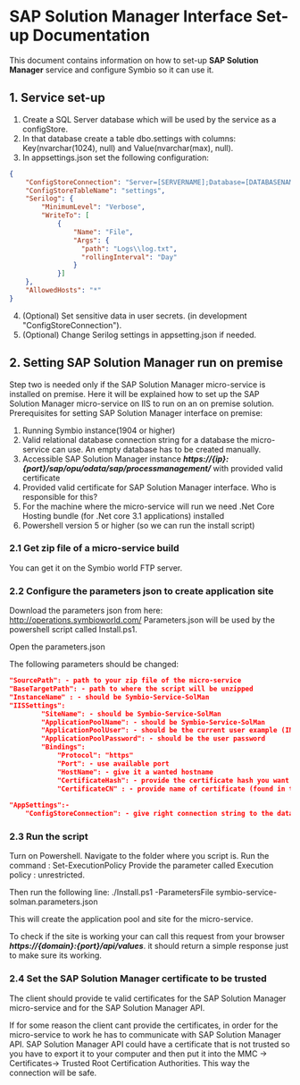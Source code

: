 

# SAP Solution Manager Interface Set-up Documentation

This document contains information on how to set-up **SAP Solution Manager** service and configure Symbio so it can use it.

## 1. Service set-up   


1. Create a SQL Server database which will be used by the service as a configStore.
2. In that database create a table dbo.settings with columns: Key(nvarchar(1024), null) and Value(nvarchar(max), null).
3. In appsettings.json set the following configuration:
```json
{
    "ConfigStoreConnection": "Server=[SERVERNAME];Database=[DATABASENAME];Trusted_Connection=True;",
    "ConfigStoreTableName": "settings",
    "Serilog": {
        "MinimumLevel": "Verbose",
        "WriteTo": [
            {
                "Name": "File",
                "Args": {
                  "path": "Logs\\log.txt",
                  "rollingInterval": "Day"
                }
            }]
    },
    "AllowedHosts": "*"
}
```
4. (Optional) Set sensitive data in user secrets. (in development "ConfigStoreConnection").
5. (Optional) Change Serilog settings in appsetting.json if needed.


## 2. Setting SAP Solution Manager run on premise 
Step two is needed only if the SAP Solution Manager micro-service is installed on premise.
Here it will be explained how to set up the SAP Solution Manager micro-service on IIS to run on an on premise solution.
Prerequisites for setting SAP Solution Manager interface on premise:

1. Running Symbio instance(1904 or higher)
2. Valid relational database connection string for a database the micro-service can use. An empty database has to be created manually.
3. Accessible SAP Solution Manager instance ***https://{ip}:{port}/sap/opu/odata/sap/processmanagement/*** with provided valid certificate
4. Provided valid certificate for SAP Solution Manager interface. Who is responsible for this?
5. For the machine where the micro-service will run we need .Net Core Hosting bundle (for .Net core 3.1 applications) installed
6. Powershell version 5 or higher (so we can run the install script)

### 2.1 Get zip file of a micro-service build

You can get it on the Symbio world FTP server.


### 2.2 Configure the parameters json to create application site

Download the parameters json from here:
http://operations.symbioworld.com/
Parameters.json will be used by the powershell script called Install.ps1. 

Open the parameters.json

The following parameters should be changed:
```json
"SourcePath": - path to your zip file of the micro-service 
"BaseTargetPath": - path to where the script will be unzipped
"InstanceName" : - should be Symbio-Service-SolMan
"IISSettings":
        "SiteName": - should be Symbio-Service-SolMan
        "ApplicationPoolName": - should be Symbio-Service-SolMan
        "ApplicationPoolUser": - should be the current user example (INT\username)
        "ApplicationPoolPassword": - should be the user password
        "Bindings": 
            "Protocol": "https"
            "Port": - use available port
            "HostName": - give it a wanted hostname
            "CertificateHash": - provide the certificate hash you want to use ( found in the iis -Server Certificates. It should be in local machine , personal or trusted root )
            "CertificateCN" : - provide name of certificate (found in the iis -Server Certificates)
            
"AppSettings":-
    "ConfigStoreConnection": - give right connection string to the database( you have to create the database yourself)
```
        
### 2.3 Run the script

Turn on Powershell.
Navigate to the folder where you script is.
Run the command :
Set-ExecutionPolicy
Provide the parameter called Execution policy : unrestricted.

Then run the following line:
 ./Install.ps1 -ParametersFile symbio-service-solman.parameters.json
 
 This will create the application pool and site for the micro-service.
 
 To check if the site is working your can call this request from your browser
 ***https://{domain}:{port}/api/values***.
 it should return a simple response just to make sure its working.
 
### 2.4 Set the SAP Solution Manager certificate to be trusted
 The client should provide te valid certificates for the SAP Solution Manager micro-service and for the SAP Solution Manager API.
 
 If for some reason the client cant provide the certificates, in order for the micro-service to work he has to communicate with SAP Solution Manager API.
 SAP Solution Manager API could have a certificate that is not trusted so you  have to export it to your computer and then put it into the MMC -> Certificates-> Trusted Root Certification Authorities. This way the connection will be safe.



